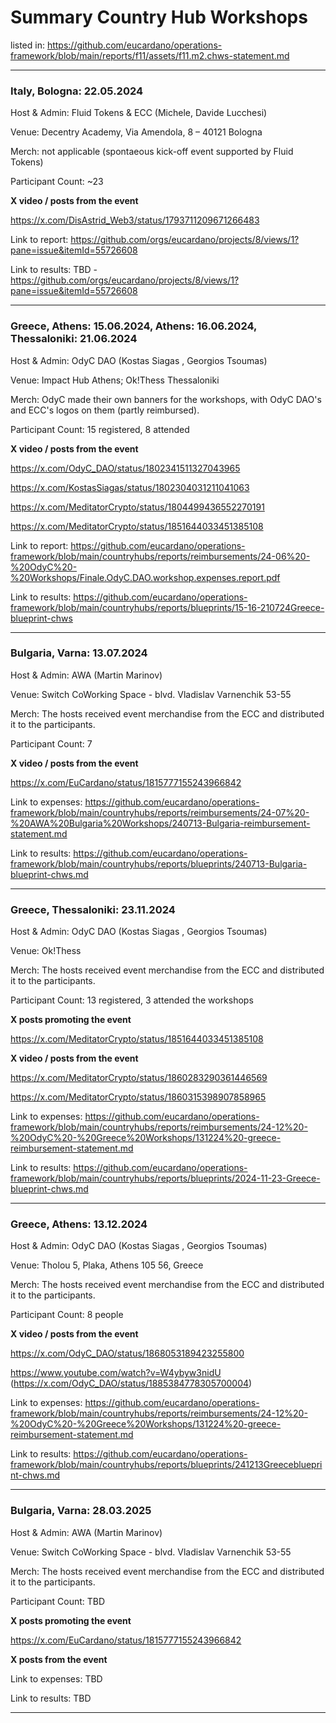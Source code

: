# Summary Country Hub Workshops



listed in: https://github.com/eucardano/operations-framework/blob/main/reports/f11/assets/f11.m2.chws-statement.md
   
   
---






### Italy, Bologna: 22.05.2024 



Host & Admin: Fluid Tokens & ECC (Michele, Davide Lucchesi)  

Venue: Decentry Academy, Via Amendola, 8 – 40121 Bologna  

Merch: not applicable (spontaeous kick-off event supported by Fluid Tokens)  

Participant Count: ~23  



**X video / posts from the event**    

https://x.com/DisAstrid_Web3/status/1793711209671266483





Link to report: https://github.com/orgs/eucardano/projects/8/views/1?pane=issue&itemId=55726608  

Link to results: TBD - https://github.com/orgs/eucardano/projects/8/views/1?pane=issue&itemId=55726608     





---







### Greece, Athens: 15.06.2024, Athens: 16.06.2024, Thessaloniki: 21.06.2024



Host & Admin: OdyC DAO (Kostas Siagas , Georgios Tsoumas)   

Venue: Impact Hub Athens; Ok!Thess Thessaloniki   

Merch: OdyC made their own banners for the workshops, with OdyC DAO's and ECC's logos on them (partly reimbursed).   

Participant Count: 15 registered, 8 attended  



**X video / posts from the event**    

https://x.com/OdyC_DAO/status/1802341511327043965

https://x.com/KostasSiagas/status/1802304031211041063

https://x.com/MeditatorCrypto/status/1804499436552270191

https://x.com/MeditatorCrypto/status/1851644033451385108  



Link to report: https://github.com/eucardano/operations-framework/blob/main/countryhubs/reports/reimbursements/24-06%20-%20OdyC%20-%20Workshops/Finale.OdyC.DAO.workshop.expenses.report.pdf

Link to results: https://github.com/eucardano/operations-framework/blob/main/countryhubs/reports/blueprints/15-16-210724Greece-blueprint-chws





---







### Bulgaria, Varna: 13.07.2024



Host & Admin: AWA  (Martin Marinov)    

Venue: Switch CoWorking Space - blvd. Vladislav Varnenchik 53-55  

Merch: The hosts received event merchandise from the ECC and distributed it to the participants.   

Participant Count: 7   



**X video / posts from the event**    

https://x.com/EuCardano/status/1815777155243966842



Link to expenses: https://github.com/eucardano/operations-framework/blob/main/countryhubs/reports/reimbursements/24-07%20-%20AWA%20Bulgaria%20Workshops/240713-Bulgaria-reimbursement-statement.md

Link to results: https://github.com/eucardano/operations-framework/blob/main/countryhubs/reports/blueprints/240713-Bulgaria-blueprint-chws.md





---







### Greece, Thessaloniki: 23.11.2024



Host & Admin: OdyC DAO (Kostas Siagas , Georgios Tsoumas)   

Venue: Ok!Thess  

Merch: The hosts received event merchandise from the ECC and distributed it to the participants.   

Participant Count: 13 registered, 3 attended the workshops   



**X posts promoting the event**    

https://x.com/MeditatorCrypto/status/1851644033451385108



**X video /  posts from the event**  

https://x.com/MeditatorCrypto/status/1860283290361446569

https://x.com/MeditatorCrypto/status/1860315398907858965



Link to expenses: https://github.com/eucardano/operations-framework/blob/main/countryhubs/reports/reimbursements/24-12%20-%20OdyC%20-%20Greece%20Workshops/131224%20-greece-reimbursement-statement.md

Link to results: https://github.com/eucardano/operations-framework/blob/main/countryhubs/reports/blueprints/2024-11-23-Greece-blueprint-chws.md





---









### Greece, Athens: 13.12.2024



Host & Admin: OdyC DAO (Kostas Siagas , Georgios Tsoumas)   

Venue: Tholou 5, Plaka, Athens 105 56, Greece  

Merch: The hosts received event merchandise from the ECC and distributed it to the participants.    

Participant Count: 8 people  

**X video / posts from the event**  

https://x.com/OdyC_DAO/status/1868053189423255800

https://www.youtube.com/watch?v=W4ybyw3nidU  (https://x.com/OdyC_DAO/status/1885384778305700004)



Link to expenses: https://github.com/eucardano/operations-framework/blob/main/countryhubs/reports/reimbursements/24-12%20-%20OdyC%20-%20Greece%20Workshops/131224%20-greece-reimbursement-statement.md

Link to results: https://github.com/eucardano/operations-framework/blob/main/countryhubs/reports/blueprints/241213Greeceblueprint-chws.md





---









### Bulgaria, Varna: 28.03.2025



Host & Admin: AWA  (Martin Marinov)   

Venue: Switch CoWorking Space - blvd. Vladislav Varnenchik 53-55

Merch: The hosts received event merchandise from the ECC and distributed it to the participants.  

Participant Count: TBD



**X posts promoting the event**    

https://x.com/EuCardano/status/1815777155243966842



**X posts from the event**  





Link to expenses: TBD  

Link to results: TBD  



---





